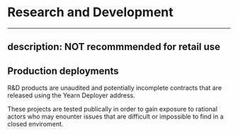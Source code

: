 # Research and Development

--- 
description: NOT recommmended for retail use
---

## Production deployments  

R&D products are unaudited and potentially incomplete contracts that are released using the Yearn Deployer address.

These projects are tested publically in order to gain exposure to rational actors who may enounter issues that are difficult or impossible to find in a closed enviroment. 